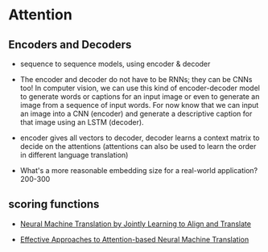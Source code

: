 # Attention

## Encoders and Decoders
- sequence to sequence models, using encoder & decoder
- The encoder and decoder do not have to be RNNs; they can be CNNs too!
 In computer vision, we can use this kind of encoder-decoder model to generate words or captions for an input image or even to generate an image from a sequence of input words. For now know that we can input an image into a CNN (encoder) and generate a descriptive caption for that image using an LSTM (decoder).

- encoder gives all vectors to decoder, decoder learns a context matrix to decide on the attentions (attentions can also be used to learn the order in different language translation)

- What's a more reasonable embedding size for a real-world application? 200-300


## scoring functions

- [Neural Machine Translation by Jointly Learning to Align and Translate](https://arxiv.org/abs/1409.0473)

- [Effective Approaches to Attention-based Neural Machine Translation](https://arxiv.org/abs/1508.04025)
